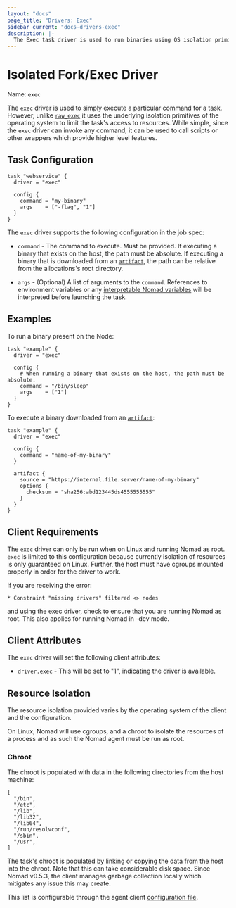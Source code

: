 ```yaml
---
layout: "docs"
page_title: "Drivers: Exec"
sidebar_current: "docs-drivers-exec"
description: |-
  The Exec task driver is used to run binaries using OS isolation primitives.
---
```


# Isolated Fork/Exec Driver

Name: `exec`

The `exec` driver is used to simply execute a particular command for a task.
However, unlike [`raw_exec`](raw_exec.html) it uses the underlying isolation
primitives of the operating system to limit the task's access to resources. While
simple, since the `exec` driver  can invoke any command, it can be used to call
scripts or other wrappers which provide higher level features.

## Task Configuration

```hcl
task "webservice" {
  driver = "exec"

  config {
    command = "my-binary"
    args    = ["-flag", "1"]
  }
}
```

The `exec` driver supports the following configuration in the job spec:

* `command` - The command to execute. Must be provided. If executing a binary
  that exists on the host, the path must be absolute. If executing a binary that
  is downloaded from an [`artifact`](/docs/job-specification/artifact.html), the
  path can be relative from the allocations's root directory.

* `args` - (Optional) A list of arguments to the `command`. References
  to environment variables or any [interpretable Nomad
  variables](/docs/runtime/interpolation.html) will be interpreted before
  launching the task.

## Examples

To run a binary present on the Node:

```hcl
task "example" {
  driver = "exec"

  config {
    # When running a binary that exists on the host, the path must be absolute.
    command = "/bin/sleep"
    args    = ["1"]
  }
}
```

To execute a binary downloaded from an
[`artifact`](/docs/job-specification/artifact.html):

```hcl
task "example" {
  driver = "exec"

  config {
    command = "name-of-my-binary"
  }

  artifact {
    source = "https://internal.file.server/name-of-my-binary"
    options {
      checksum = "sha256:abd123445ds4555555555"
    }
  }
}
```

## Client Requirements

The `exec` driver can only be run when on Linux and running Nomad as root.
`exec` is limited to this configuration because currently isolation of resources
is only guaranteed on Linux. Further, the host must have cgroups mounted properly
in order for the driver to work.

If you are receiving the error:

```
* Constraint "missing drivers" filtered <> nodes
```

and using the exec driver, check to ensure that you are running Nomad as root.
This also applies for running Nomad in -dev mode.


## Client Attributes

The `exec` driver will set the following client attributes:

* `driver.exec` - This will be set to "1", indicating the driver is available.

## Resource Isolation

The resource isolation provided varies by the operating system of
the client and the configuration.

On Linux, Nomad will use cgroups, and a chroot to isolate the
resources of a process and as such the Nomad agent must be run as root.

### <a id="chroot"></a>Chroot
The chroot is populated with data in the following directories from the host
machine:

```
[
  "/bin",
  "/etc",
  "/lib",
  "/lib32",
  "/lib64",
  "/run/resolvconf",
  "/sbin",
  "/usr",
]
```

The task's chroot is populated by linking or copying the data from the host into
the chroot. Note that this can take considerable disk space. Since Nomad v0.5.3,
the client manages garbage collection locally which mitigates any issue this may
create.

This list is configurable through the agent client
[configuration file](/docs/agent/configuration/client.html#chroot_env).
